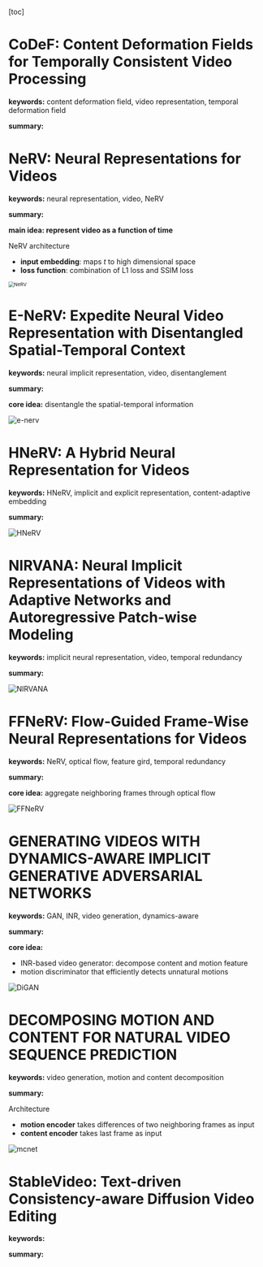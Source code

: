 [toc]

# CoDeF: Content Deformation Fields for Temporally Consistent Video Processing

**keywords:** content deformation field, video representation, temporal deformation field

**summary:**





# NeRV: Neural Representations for Videos

**keywords:** neural representation, video, NeRV

**summary:**

**main idea: represent video as a function of time**

NeRV architecture

* **input embedding**: maps $t$ to high dimensional space
* **loss function**: combination of L1 loss and SSIM loss

<img src="E:\github_repos\paper_reading\fig\NeRV.png" alt="NeRV" style="zoom:67%;" />

# E-NeRV: Expedite Neural Video Representation with Disentangled Spatial-Temporal Context

**keywords:** neural implicit representation, video, disentanglement

**summary:**

**core idea:** disentangle the spatial-temporal information

![e-nerv](E:\github_repos\paper_reading\fig\e-nerv.png)

# HNeRV: A Hybrid Neural Representation for Videos

**keywords:** HNeRV, implicit and explicit representation, content-adaptive embedding

**summary:**

![HNeRV](E:\github_repos\paper_reading\fig\HNeRV.png)

# NIRVANA: Neural Implicit Representations of Videos with Adaptive Networks and Autoregressive Patch-wise Modeling

**keywords:** implicit neural representation, video, temporal redundancy

**summary:**

![NIRVANA](E:\github_repos\paper_reading\fig\NIRVANA.png)

# FFNeRV: Flow-Guided Frame-Wise Neural Representations for Videos

**keywords:** NeRV, optical flow, feature gird, temporal redundancy

**summary:**

**core idea:** aggregate neighboring frames through optical flow

![FFNeRV](E:\github_repos\paper_reading\fig\FFNeRV.png)

# GENERATING VIDEOS WITH DYNAMICS-AWARE IMPLICIT GENERATIVE ADVERSARIAL NETWORKS

**keywords:** GAN, INR, video generation, dynamics-aware

**summary:**

**core idea:**

* INR-based video generator: decompose content and motion feature
* motion discriminator that efficiently detects unnatural motions

![DiGAN](E:\github_repos\paper_reading\fig\DiGAN.png)

# DECOMPOSING MOTION AND CONTENT FOR NATURAL VIDEO SEQUENCE PREDICTION

**keywords:** video generation, motion and content decomposition

**summary:**

Architecture

* **motion encoder** takes differences of two neighboring frames as input
* **content encoder** takes last frame as input



![mcnet](E:\github_repos\paper_reading\fig\mcnet.png)

# StableVideo: Text-driven Consistency-aware Diffusion Video Editing

**keywords:**

**summary:**





































